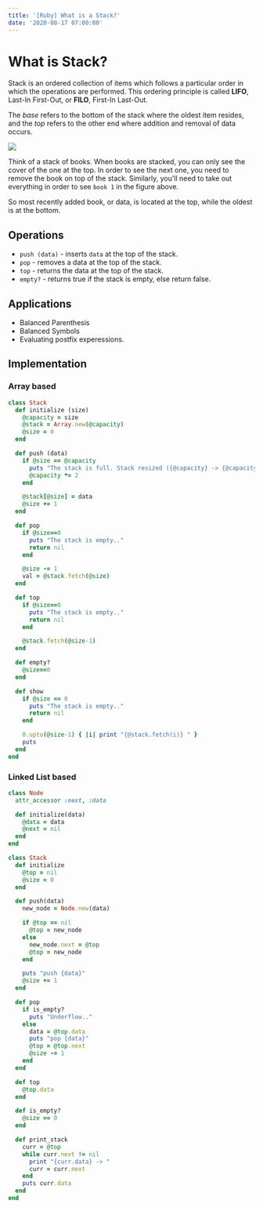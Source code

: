 ```yaml
---
title: '[Ruby] What is a Stack?'
date: '2020-08-17 07:00:00'
---
```


# What is Stack?
Stack is an ordered collection of items which follows a particular order in which the operations are performed. 
This ordering principle is called **LIFO**, Last-In First-Out, or **FILO**, First-In Last-Out.

The _base_ refers to the bottom of the stack where the oldest item resides, and the _top_ refers to the other end where addition and removal of data occurs.

![](/images/data-structure/stack/stack-1.png)

Think of a stack of books. When books are stacked, you can only see the cover of the one at the top. In order to see the next one, you need to remove the book on top of the stack. Similarly, you'll need to take out everything in order to see `book 1` in the figure above.

So most recently added book, or data, is located at the top, while the oldest is at the bottom.

## Operations
- `push (data)` - inserts `data` at the top of the stack.
- `pop` - removes a data at the top of the stack.
- `top` - returns the data at the top of the stack.
- `empty?` - returns true if the stack is empty, else return false.

## Applications
- Balanced Parenthesis
- Balanced Symbols
- Evaluating postfix experessions.

## Implementation

### Array based
```rb
class Stack
  def initialize (size)
    @capacity = size
    @stack = Array.new(@capacity)
    @size = 0
  end

  def push (data)
    if @size == @capacity
      puts "The stack is full. Stack resized ({@capacity} -> {@capacity * 2})"
      @capacity *= 2
    end

    @stack[@size] = data
    @size += 1
  end

  def pop
    if @size==0
      puts "The stack is empty.."
      return nil
    end

    @size -= 1
    val = @stack.fetch(@size)
  end

  def top
    if @size==0
      puts "The stack is empty.."
      return nil
    end

    @stack.fetch(@size-1)
  end

  def empty?
    @size==0
  end

  def show
    if @size == 0
      puts "The stack is empty.."
      return nil
    end

    0.upto(@size-1) { |i| print "{@stack.fetch(i)} " }
    puts
  end
end
```

### Linked List based
```rb
class Node
  attr_accessor :next, :data

  def initialize(data)
    @data = data
    @next = nil
  end
end

class Stack
  def initialize
    @top = nil
    @size = 0
  end

  def push(data)
    new_node = Node.new(data)

    if @top == nil
      @top = new_node
    else
      new_node.next = @top
      @top = new_node
    end

    puts "push {data}"
    @size += 1
  end

  def pop
    if is_empty?
      puts "Underflow.."
    else
      data = @top.data
      puts "pop {data}"
      @top = @top.next
      @size -= 1
    end
  end

  def top
    @top.data
  end

  def is_empty?
    @size == 0
  end

  def print_stack
    curr = @top
    while curr.next != nil
      print "{curr.data} -> "
      curr = curr.next
    end
    puts curr.data
  end
end
```